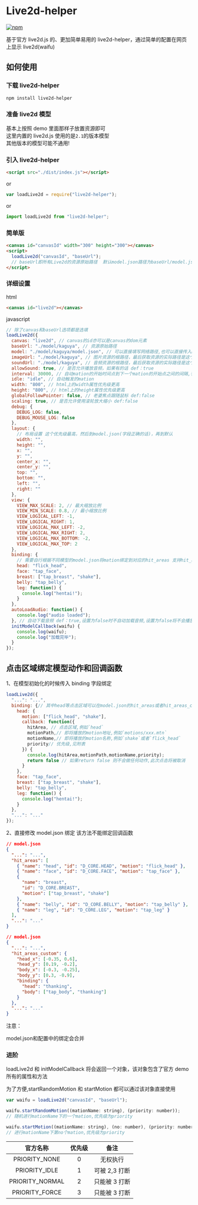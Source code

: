 # Live2d-helper

[![npm](https://img.shields.io/npm/v/live2d-helper.svg?style=flat)](https://www.npmjs.com/package/live2d-helper)

基于官方 live2d.js 的、更加简单易用的 live2d-helper，通过简单的配置在网页上显示 live2d(waifu)

## 如何使用

### 下载 live2d-helper

```bash
npm install live2d-helper
```

### 准备 live2d 模型

基本上按照 demo 里面那样子放置资源即可  
这里内置的 live2d.js 使用的是`2.1`的版本模型  
其他版本的模型可能不通用!

### 引入 live2d-helper

```html
<script src="./dist/index.js"></script>
```

or

```javascript
var loadLive2d = require("live2d-helper");
```

or

```javascript
import loadLive2d from "live2d-helper";
```

### 简单版

```html
<canvas id="canvasId" width="300" height="300"></canvas>
<script>
  loadLive2d("canvasId", "baseUrl");
  // baseUrl即所有Live2d的资源原始路径  默认model.json路径为baseUrl/model.json
</script>
```

### 详细设置

html

```html
<canvas id="live2d"></canvas>
```

javascript

```javascript
// 除了canvas和baseUrl选项都是选填
loadLive2d({
  canvas: "live2d", // canvas的id亦可以是canvas的dom元素
  baseUrl: "./model/kaguya", // 资源原始路径
  model: "./model/kaguya/model.json", // 可以直接填写网络路径,也可以直接传入model对象
  imageUrl: "./model/kaguya", // 图片资源的根路径，最后获取资源的实际路径是这个路径加上model.json中定义的相对路径，不填该项则默认是baseUrl
  soundUrl: "./model/kaguya", // 音频资源的根路径，最后获取资源的实际路径是这个路径加上model.json中定义的相对路径，不填该项则默认是baseUrl
  allowSound: true, // 是否允许播放音频，如果有的话 def：true
  interval: 30000, // 自动mation的开始时间点到下一个mation的开始点之间的间隔,有语音的话从语音播放结束开始计算
  idle: "idle", // 自动触发的mation
  width: "800", // html上的width属性优先级更高
  height: "800", // html上的height属性优先级更高
  globalFollowPointer: false, // 老婆焦点跟随鼠标 def:false
  scaling: true, // 是否允许使用滚轮放大缩小 def:false
  debug: {
    DEBUG_LOG: false,
    DEBUG_MOUSE_LOG: false
  },
  layout: {
    // 布局设置 这个优先级最高，然后到model.json(字段正确的话)，再到默认
    width: "",
    height: "",
    x: "",
    y: "",
    center_x: "",
    center_y: "",
    top: "",
    bottom: "",
    left: "",
    right: ""
  },
  view: {
    VIEW_MAX_SCALE: 2, // 最大缩放比例
    VIEW_MIN_SCALE: 0.8, // 最小缩放比例
    VIEW_LOGICAL_LEFT: -1,
    VIEW_LOGICAL_RIGHT: 1,
    VIEW_LOGICAL_MAX_LEFT: -2,
    VIEW_LOGICAL_MAX_RIGHT: 2,
    VIEW_LOGICAL_MAX_BOTTOM: -2,
    VIEW_LOGICAL_MAX_TOP: 2
  },
  binding: {
    // 需要自行根据不同模型的model.json将mation绑定到对应的hit_areas 支持hit_areas_custom
    head: "flick_head",
    face: "tap_face",
    breast: ["tap_breast", "shake"],
    belly: "tap_belly",
    leg: function() {
      console.log("hentai!");
    }
  },
  autoLoadAudio: function() {
    console.log("audio loaded");
  }, // 自动下载音频 def：true,设置为false时不自动加载音频,设置为false将不会播放音频
  initModelCallback(waifu) {
    console.log(waifu);
    console.log("加载完毕");
  }
});
```

## 点击区域绑定模型动作和回调函数

1、在模型初始化的时候传入 binding 字段绑定

```javascript
loadLive2d({
  "...": "...",
  binding: {// 其中head等点击区域可以在model.json的hit_areas或者hit_areas_custom中找到
    head: {
      motion: ["flick_head", "shake"],
      callback: function({
        hitArea, // 点击区域,例如`head`
        motionPath,// 即将播放的motion地址,例如`motions/xxx.mtn`
        motionName,// 即将播放的motion名称,例如`shake`或者`flick_head`
        priority// 优先级,见附表
      }) {
        console.log(hitArea,motionPath,motionName,priority);
        return false // 如果return false 则不会做任何动作,此次点击将被取消
      }
    },
    face: "tap_face",
    breast: ["tap_breast", "shake"],
    belly: "tap_belly",
    leg: function() {
      console.log("hentai!");
    }
  },
  "...": "..."
});
```

2、直接修改 model.json 绑定
该方法不能绑定回调函数

```json
// model.json
{
  "...": "...",
  "hit_areas": [
    { "name": "head", "id": "D_CORE.HEAD", "motion": "flick_head" },
    { "name": "face", "id": "D_CORE.FACE", "motion": "tap_face" },
    {
      "name": "breast",
      "id": "D_CORE.BREAST",
      "motion": ["tap_breast", "shake"]
    },
    { "name": "belly", "id": "D_CORE.BELLY", "motion": "tap_belly" },
    { "name": "leg", "id": "D_CORE.LEG", "motion": "tap_leg" }
  ],
  "...": "..."
}
```

```json
// model.json
{
  "...": "...",
  "hit_areas_custom": {
    "head_x": [-0.35, 0.6],
    "head_y": [0.19, -0.2],
    "body_x": [-0.3, -0.25],
    "body_y": [0.3, -0.9],
    "binding": {
      "head": "thanking",
      "body": ["tap_body", "thanking"]
    }
  },
  "...": "..."
}
```

注意：

model.json和配置中的绑定会合并

### 进阶

loadLive2d 和 initModelCallback 将会返回一个对象，该对象包含了官方 demo 所有的属性和方法

为了方便,startRandomMotion 和 startMotion 都可以通过该对象直接使用

```javascript
var waifu = loadLive2d("canvasId", "baseUrl");

waifu.startRandomMotion((mationName: string), (priority: number));
// 随机进行mationName下的一个mation,优先级为priority

waifu.startMotion((mationName: string), (no: number), (priority: number));
// 进行mationName下第no个mation,优先级为priority
```

|    官方名称     | 优先级 |     备注      |
| :-------------: | :----: | :-----------: |
|  PRIORITY_NONE  |   0    |   无权执行    |
|  PRIORITY_IDLE  |   1    | 可被 2,3 打断 |
| PRIORITY_NORMAL |   2    | 只能被 3 打断 |
| PRIORITY_FORCE  |   3    | 只能被 3 打断 |
